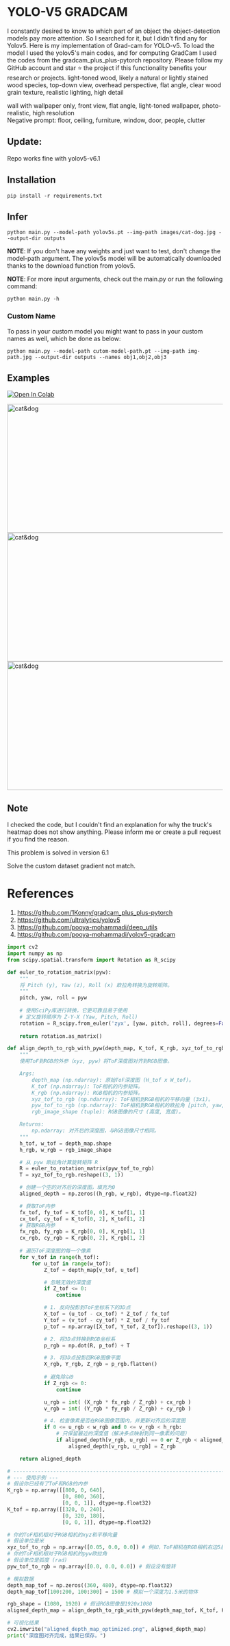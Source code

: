 # YOLO-V5 GRADCAM

I constantly desired to know to which part of an object the object-detection models pay more attention. So I searched for it, but I didn't find any for Yolov5.
Here is my implementation of Grad-cam for YOLO-v5. To load the model I used the yolov5's main codes, and for computing GradCam I used the codes from the gradcam_plus_plus-pytorch repository.
Please follow my GitHub account and star ⭐ the project if this functionality benefits your research or projects.
light-toned wood, likely a natural or lightly stained wood species, top-down view, overhead perspective, flat angle, clear wood grain texture, realistic lighting, high detail


wall with wallpaper only, front view, flat angle, light-toned wallpaper, photo-realistic, high resolution  
Negative prompt: floor, ceiling, furniture, window, door, people, clutter

## Update:
Repo works fine with yolov5-v6.1


## Installation
`pip install -r requirements.txt`

## Infer
`python main.py --model-path yolov5s.pt --img-path images/cat-dog.jpg --output-dir outputs`

**NOTE**: If you don't have any weights and just want to test, don't change the model-path argument. The yolov5s model will be automatically downloaded thanks to the download function from yolov5. 

**NOTE**: For more input arguments, check out the main.py or run the following command:

```python main.py -h```

### Custom Name
To pass in your custom model you might want to pass in your custom names as well, which be done as below:
```
python main.py --model-path cutom-model-path.pt --img-path img-path.jpg --output-dir outputs --names obj1,obj2,obj3 
```
## Examples
[![Open In Colab](https://colab.research.google.com/assets/colab-badge.svg)](https://colab.research.google.com/github/pooya-mohammadi/yolov5-gradcam/blob/master/main.ipynb)

<img src="https://raw.githubusercontent.com/pooya-mohammadi/yolov5-gradcam/master/outputs/eagle-res.jpg" alt="cat&dog" height="300" width="1200">
<img src="https://raw.githubusercontent.com/pooya-mohammadi/yolov5-gradcam/master/outputs/cat-dog-res.jpg" alt="cat&dog" height="300" width="1200">
<img src="https://raw.githubusercontent.com/pooya-mohammadi/yolov5-gradcam/master/outputs/dog-res.jpg" alt="cat&dog" height="300" width="1200">

## Note
I checked the code, but I couldn't find an explanation for why the truck's heatmap does not show anything. Please inform me or create a pull request if you find the reason.

This problem is solved in version 6.1

Solve the custom dataset gradient not match.

# References
1. https://github.com/1Konny/gradcam_plus_plus-pytorch
2. https://github.com/ultralytics/yolov5
3. https://github.com/pooya-mohammadi/deep_utils
4. https://github.com/pooya-mohammadi/yolov5-gradcam




```python
import cv2
import numpy as np
from scipy.spatial.transform import Rotation as R_scipy

def euler_to_rotation_matrix(pyw):
    """
    将 Pitch (y), Yaw (z), Roll (x) 欧拉角转换为旋转矩阵。
    """
    pitch, yaw, roll = pyw
    
    # 使用SciPy库进行转换，它更可靠且易于使用
    # 定义旋转顺序为 Z-Y-X (Yaw, Pitch, Roll)
    rotation = R_scipy.from_euler('zyx', [yaw, pitch, roll], degrees=False)
    
    return rotation.as_matrix()

def align_depth_to_rgb_with_pyw(depth_map, K_tof, K_rgb, xyz_tof_to_rgb, pyw_tof_to_rgb, rgb_image_shape):
    """
    使用ToF到RGB的外参（xyz, pyw）将ToF深度图对齐到RGB图像。

    Args:
        depth_map (np.ndarray): 原始ToF深度图 (H_tof x W_tof)。
        K_tof (np.ndarray): ToF相机的内参矩阵。
        K_rgb (np.ndarray): RGB相机的内参矩阵。
        xyz_tof_to_rgb (np.ndarray): ToF相机到RGB相机的平移向量 (3x1)。
        pyw_tof_to_rgb (np.ndarray): ToF相机到RGB相机的欧拉角 [pitch, yaw, roll] (1x3)。
        rgb_image_shape (tuple): RGB图像的尺寸 (高度, 宽度)。

    Returns:
        np.ndarray: 对齐后的深度图，与RGB图像尺寸相同。
    """
    h_tof, w_tof = depth_map.shape
    h_rgb, w_rgb = rgb_image_shape

    # 从 pyw 欧拉角计算旋转矩阵 R
    R = euler_to_rotation_matrix(pyw_tof_to_rgb)
    T = xyz_tof_to_rgb.reshape((3, 1))

    # 创建一个空的对齐后的深度图，填充为0
    aligned_depth = np.zeros((h_rgb, w_rgb), dtype=np.float32)

    # 获取ToF内参
    fx_tof, fy_tof = K_tof[0, 0], K_tof[1, 1]
    cx_tof, cy_tof = K_tof[0, 2], K_tof[1, 2]
    # 获取RGB内参
    fx_rgb, fy_rgb = K_rgb[0, 0], K_rgb[1, 1]
    cx_rgb, cy_rgb = K_rgb[0, 2], K_rgb[1, 2]
    
    # 遍历ToF深度图的每一个像素
    for v_tof in range(h_tof):
        for u_tof in range(w_tof):
            Z_tof = depth_map[v_tof, u_tof]

            # 忽略无效的深度值
            if Z_tof <= 0:
                continue

            # 1. 反向投影到ToF坐标系下的3D点
            X_tof = (u_tof - cx_tof) * Z_tof / fx_tof
            Y_tof = (v_tof - cy_tof) * Z_tof / fy_tof
            p_tof = np.array([X_tof, Y_tof, Z_tof]).reshape((3, 1))

            # 2. 将3D点转换到RGB坐标系
            p_rgb = np.dot(R, p_tof) + T

            # 3. 将3D点投影回RGB图像平面
            X_rgb, Y_rgb, Z_rgb = p_rgb.flatten()
            
            # 避免除以0
            if Z_rgb <= 0:
                continue

            u_rgb = int( (X_rgb * fx_rgb / Z_rgb) + cx_rgb )
            v_rgb = int( (Y_rgb * fy_rgb / Z_rgb) + cy_rgb )

            # 4. 检查像素是否在RGB图像范围内，并更新对齐后的深度图
            if 0 <= u_rgb < w_rgb and 0 <= v_rgb < h_rgb:
                # 只保留最近的深度值（解决多点映射到同一像素的问题）
                if aligned_depth[v_rgb, u_rgb] == 0 or Z_rgb < aligned_depth[v_rgb, u_rgb]:
                    aligned_depth[v_rgb, u_rgb] = Z_rgb

    return aligned_depth

# --------------------------------------------------------------------------
# --- 使用示例 ---
# 假设你已经有了ToF和RGB的内参
K_rgb = np.array([[800, 0, 640],
                  [0, 800, 360],
                  [0, 0, 1]], dtype=np.float32)
K_tof = np.array([[320, 0, 240],
                  [0, 320, 180],
                  [0, 0, 1]], dtype=np.float32)

# 你的ToF相机相对于RGB相机的xyz和平移向量
# 假设单位是米
xyz_tof_to_rgb = np.array([0.05, 0.0, 0.0]) # 例如，ToF相机在RGB相机右边5厘米
# 你的ToF相机相对于RGB相机的pyw欧拉角
# 假设单位是弧度 (rad)
pyw_tof_to_rgb = np.array([0.0, 0.0, 0.0]) # 假设没有旋转

# 模拟数据
depth_map_tof = np.zeros((360, 480), dtype=np.float32)
depth_map_tof[100:200, 100:300] = 1500 # 模拟一个深度为1.5米的物体

rgb_shape = (1080, 1920) # 假设RGB图像是1920x1080
aligned_depth_map = align_depth_to_rgb_with_pyw(depth_map_tof, K_tof, K_rgb, xyz_tof_to_rgb, pyw_tof_to_rgb, rgb_shape)

# 可视化结果
cv2.imwrite("aligned_depth_map_optimized.png", aligned_depth_map)
print("深度图对齐完成，结果已保存。")
